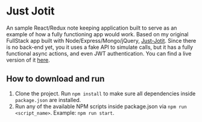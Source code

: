 # Just Jotit

An sample React/Redux note keeping application built to serve as an example of how a fully functioning app would work. Based on my original FullStack app built with Node/Express/Mongo/jQuery, [Just-Jotit](https://github.com/sgarcia-dev/just-jotit). Since there is no back-end yet, you it uses a fake API to simulate calls, but it has a fully functional async actions, and even JWT authentication. You can find a live version of it [here](https://just-jotit-react.heroku.com).

## How to download and run

1. Clone the project.
 Run `npm install` to make sure all dependencies inside `package.json` are installed.
4. Run any of the available NPM scripts inside package.json via `npm run <script_name>`. Example: `npm run start`.
